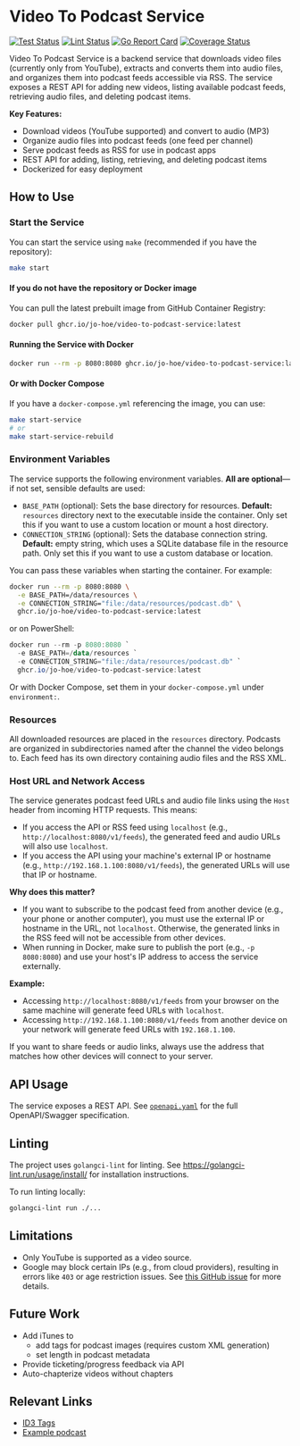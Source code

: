 # Video To Podcast Service

[![Test Status](https://github.com/jo-hoe/video-to-podcast-service/workflows/test/badge.svg)](https://github.com/jo-hoe/video-to-podcast-service/actions?workflow=test)
[![Lint Status](https://github.com/jo-hoe/video-to-podcast-service/workflows/lint/badge.svg)](https://github.com/jo-hoe/video-to-podcast-service/actions?workflow=lint)
[![Go Report Card](https://goreportcard.com/badge/github.com/jo-hoe/video-to-podcast-service)](https://goreportcard.com/report/github.com/jo-hoe/video-to-podcast-service)
[![Coverage Status](https://coveralls.io/repos/github/jo-hoe/video-to-podcast-service/badge.svg?branch=main)](https://coveralls.io/github/jo-hoe/video-to-podcast-service?branch=main)

Video To Podcast Service is a backend service that downloads video files (currently only from YouTube), extracts and converts them into audio files, and organizes them into podcast feeds accessible via RSS. The service exposes a REST API for adding new videos, listing available podcast feeds, retrieving audio files, and deleting podcast items.

**Key Features:**

- Download videos (YouTube supported) and convert to audio (MP3)
- Organize audio files into podcast feeds (one feed per channel)
- Serve podcast feeds as RSS for use in podcast apps
- REST API for adding, listing, retrieving, and deleting podcast items
- Dockerized for easy deployment

## How to Use

### Start the Service

You can start the service using `make` (recommended if you have the repository):

```bash
make start
```

#### If you do not have the repository or Docker image

You can pull the latest prebuilt image from GitHub Container Registry:

```bash
docker pull ghcr.io/jo-hoe/video-to-podcast-service:latest
```

#### Running the Service with Docker

```bash
docker run --rm -p 8080:8080 ghcr.io/jo-hoe/video-to-podcast-service:latest
```

#### Or with Docker Compose

If you have a `docker-compose.yml` referencing the image, you can use:

```bash
make start-service
# or
make start-service-rebuild
```

### Environment Variables

The service supports the following environment variables. **All are optional**—if not set, sensible defaults are used:

- `BASE_PATH` (optional): Sets the base directory for resources. **Default:** `resources` directory next to the executable inside the container. Only set this if you want to use a custom location or mount a host directory.
- `CONNECTION_STRING` (optional): Sets the database connection string. **Default:** empty string, which uses a SQLite database file in the resource path. Only set this if you want to use a custom database or location.

You can pass these variables when starting the container. For example:

```bash
docker run --rm -p 8080:8080 \
  -e BASE_PATH=/data/resources \
  -e CONNECTION_STRING="file:/data/resources/podcast.db" \
  ghcr.io/jo-hoe/video-to-podcast-service:latest
```

or on PowerShell:

```powershell
docker run --rm -p 8080:8080 `
  -e BASE_PATH=/data/resources `
  -e CONNECTION_STRING="file:/data/resources/podcast.db" `
  ghcr.io/jo-hoe/video-to-podcast-service:latest
```

Or with Docker Compose, set them in your `docker-compose.yml` under `environment:`.

### Resources

All downloaded resources are placed in the `resources` directory. Podcasts are organized in subdirectories named after the channel the video belongs to. Each feed has its own directory containing audio files and the RSS XML.

### Host URL and Network Access

The service generates podcast feed URLs and audio file links using the `Host` header from incoming HTTP requests. This means:

- If you access the API or RSS feed using `localhost` (e.g., `http://localhost:8080/v1/feeds`), the generated feed and audio URLs will also use `localhost`.
- If you access the API using your machine's external IP or hostname (e.g., `http://192.168.1.100:8080/v1/feeds`), the generated URLs will use that IP or hostname.

**Why does this matter?**

- If you want to subscribe to the podcast feed from another device (e.g., your phone or another computer), you must use the external IP or hostname in the URL, not `localhost`. Otherwise, the generated links in the RSS feed will not be accessible from other devices.
- When running in Docker, make sure to publish the port (e.g., `-p 8080:8080`) and use your host's IP address to access the service externally.

**Example:**

- Accessing `http://localhost:8080/v1/feeds` from your browser on the same machine will generate feed URLs with `localhost`.
- Accessing `http://192.168.1.100:8080/v1/feeds` from another device on your network will generate feed URLs with `192.168.1.100`.

If you want to share feeds or audio links, always use the address that matches how other devices will connect to your server.

## API Usage

The service exposes a REST API. See [`openapi.yaml`](./openapi.yaml) for the full OpenAPI/Swagger specification.

## Linting

The project uses `golangci-lint` for linting. See <https://golangci-lint.run/usage/install/> for installation instructions.

To run linting locally:

```bash
golangci-lint run ./...
```

## Limitations

- Only YouTube is supported as a video source.
- Google may block certain IPs (e.g., from cloud providers), resulting in errors like `403` or age restriction issues. See [this GitHub issue](https://github.com/kkdai/youtube/issues/343#issuecomment-2347950479) for more details.

## Future Work

- Add iTunes to
  - add tags for podcast images (requires custom XML generation)
  - set length in podcast metadata
- Provide ticketing/progress feedback via API
- Auto-chapterize videos without chapters

## Relevant Links

- [ID3 Tags](https://www.exiftool.org/TagNames/ID3.html)
- [Example podcast](https://feeds.libsyn.com/230510/rss)
